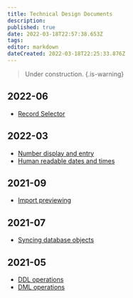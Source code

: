 ```yaml
---
title: Technical Design Documents
description: 
published: true
date: 2022-03-18T22:57:38.653Z
tags: 
editor: markdown
dateCreated: 2022-03-18T22:25:33.876Z
---
```


> Under construction.
{.is-warning}

## 2022-06
- [Record Selector](/en/engineering/specs/record-selector)

## 2022-03
- [Number display and entry](/en/engineering/specs/numbers)
- [Human readable dates and times](/en/engineering/specs/dateandtime)

## 2021-09
- [Import previewing](/en/engineering/specs/import-preview-api)

## 2021-07
- [Syncing database objects](/en/engineering/specs/syncing)

## 2021-05
- [DDL operations](/en/engineering/specs/ddl)
- [DML operations](/en/engineering/specs/dml)
